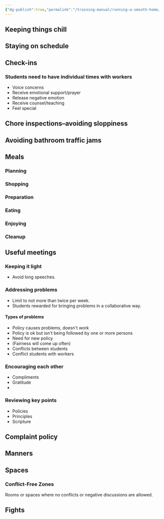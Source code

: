 ```yaml
---
{"dg-publish":true,"permalink":"/training-manual/running-a-smooth-home/"}
---
```


## Keeping things chill

## Staying on schedule
## Check-ins
### Students need to have individual times with workers
- Voice concerns
- Receive emotional support/prayer
- Release negative emotion
- Receive counsel/teaching
- Feel special
## Chore inspections–avoiding sloppiness
## Avoiding bathroom traffic jams
## Meals
### Planning
### Shopping
### Preparation
### Eating
### Enjoying
### Cleanup
## Useful meetings 
### Keeping it light
- Avoid long speeches. 

### Addressing problems
- Limit to not more than twice per week.
- Students rewarded for bringing problems in a collaborative way.
#### Types of problems
- Policy causes problems, doesn't work
- Policy is ok but isn't being followed by one or more persons
- Need for new policy
- (Fairness will come up often)
- Conflicts between students
- Conflict students with workers

### Encouraging each other
- Compliments
- Gratitude
- 
### Reviewing key points
- Policies
- Principles
- Scripture


## Complaint policy

## Manners

## Spaces
### Conflict-Free Zones
Rooms or spaces where no conflicts or negative discussions are allowed.


## Fights
